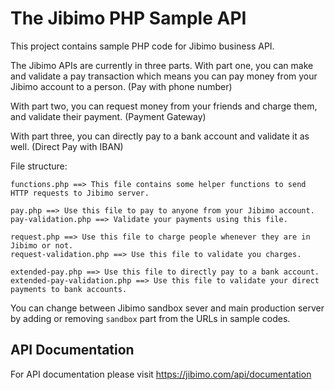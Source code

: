 # The Jibimo PHP Sample API
This project contains sample PHP code for Jibimo business API.

The Jibimo APIs are currently in three parts. With part one, you can make and validate a pay transaction which means you can pay money from your Jibimo account to a person. (Pay with phone number)

With part two, you can request money from your friends and charge them, and validate their payment. (Payment Gateway)

With part three, you can directly pay to a bank account and validate it as well. (Direct Pay with IBAN)

File structure:

```text
functions.php ==> This file contains some helper functions to send HTTP requests to Jibimo server.

pay.php ==> Use this file to pay to anyone from your Jibimo account.
pay-validation.php ==> Validate your payments using this file.

request.php ==> Use this file to charge people whenever they are in Jibimo or not.
request-validation.php ==> Use this file to validate you charges.

extended-pay.php ==> Use this file to directly pay to a bank account.
extended-pay-validation.php ==> Use this file to validate your direct payments to bank accounts.
```


You can change between Jibimo sandbox sever and main production server by adding or removing `sandbox` part from the URLs in sample codes.

## API Documentation

For API documentation please visit https://jibimo.com/api/documentation
